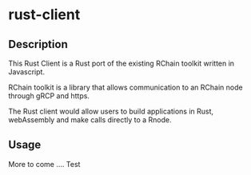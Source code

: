 # rust-client
## Description
This Rust Client is a Rust port of the existing RChain toolkit written in Javascript.

RChain toolkit is a library that allows communication to an RChain node through gRCP and https.

The Rust client would allow users to build applications in Rust, webAssembly and make calls directly to a Rnode.

## Usage
More to come ….
Test